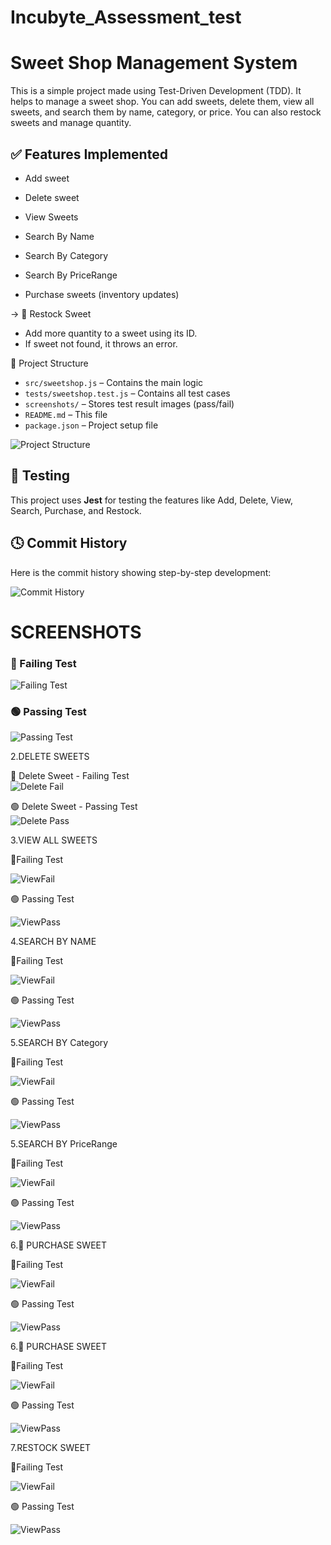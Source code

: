 # Incubyte_Assessment_test
# Sweet Shop Management System

This is a simple project made using Test-Driven Development (TDD). It helps to manage a sweet shop. You can add sweets, delete them, view all sweets, and search them by name, category, or price. You can also restock sweets and manage quantity.



## ✅ Features Implemented

- Add sweet

- Delete sweet 

- View Sweets

- Search By Name

- Search By Category

- Search By PriceRange

- Purchase sweets (inventory updates)

-> 🔁 Restock Sweet

- Add more quantity to a sweet using its ID.
- If sweet not found, it throws an error.


🧱 Project Structure

- `src/sweetshop.js` – Contains the main logic
- `tests/sweetshop.test.js` – Contains all test cases
- `screenshots/` – Stores test result images (pass/fail)
- `README.md` – This file
- `package.json` – Project setup file

![Project Structure](./screenshots/project-structure.png)

## 🧪 Testing

This project uses **Jest** for testing the features like Add, Delete, View, Search, Purchase, and Restock.



## 🕓 Commit History

Here is the commit history showing step-by-step development:

![Commit History](./screenshots/commit-history.png)


# SCREENSHOTS


### 🔴 Failing Test
![Failing Test](screenshots/AddSweetFail.png)

### 🟢 Passing Test
![Passing Test](screenshots/AddSweetPass.png)

2.DELETE SWEETS

🔴 Delete Sweet - Failing Test  
![Delete Fail](screenshots/DeleteSweetFail.png)

🟢 Delete Sweet - Passing Test  
![Delete Pass](screenshots/DeleteSweetPass.png)


3.VIEW ALL SWEETS

 🔴Failing Test

![ViewFail](screenshots/ViewSweetsFail.png)

 🟢 Passing Test

![ViewPass](screenshots/ViewSweetsPass.png)

4.SEARCH BY NAME

🔴Failing Test

![ViewFail](screenshots/SearchByNameFail.png)

 🟢 Passing Test

![ViewPass](screenshots/SearchByNamePass.png)

5.SEARCH BY Category

🔴Failing Test

![ViewFail](screenshots/SearchByCategoryFail.png)

 🟢 Passing Test

![ViewPass](screenshots/SearchByCategoryPass.png)

5.SEARCH BY PriceRange

🔴Failing Test

![ViewFail](screenshots/SearchByPriceRangeFail.png)

 🟢 Passing Test

![ViewPass](screenshots/SearchByPriceRangePass.png)

6.🛒 PURCHASE SWEET

🔴Failing Test

![ViewFail](screenshots/PurchaseSweetFail.png)

 🟢 Passing Test

![ViewPass](screenshots/PurchaseSweetPass.png)


6.🛒 PURCHASE SWEET

🔴Failing Test

![ViewFail](screenshots/PurchaseSweetFail.png)

 🟢 Passing Test

![ViewPass](screenshots/PurchaseSweetPass.png)

7.RESTOCK SWEET


🔴Failing Test

![ViewFail](screenshots/RestockSweetFail.png)

 🟢 Passing Test

![ViewPass](screenshots/RestockSweetPass.png)


